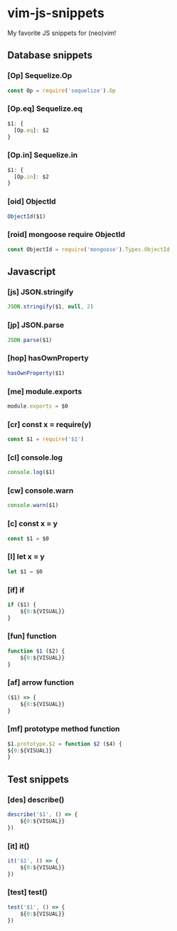 # vim-js-snippets
My favorite JS snippets for (neo)vim!

## Database snippets

### [Op] Sequelize.Op

```javascript
const Op = require('sequelize').Op
```

### [Op.eq] Sequelize.eq

```javascript
$1: {
  [Op.eq]: $2
}
```

### [Op.in] Sequelize.in

```javascript
$1: {
  [Op.in]: $2
}
```

### [oid] ObjectId

```javascript
ObjectId($1)
```

### [roid] mongoose require ObjectId

```javascript
const ObjectId = require('mongoose').Types.ObjectId
```

## Javascript

### [js] JSON.stringify

```javascript
JSON.stringify($1, null, 2)
```

### [jp] JSON.parse

```javascript
JSON.parse($1)
```

### [hop] hasOwnProperty

```javascript
hasOwnProperty($1)
```

### [me] module.exports

```javascript
module.exports = $0
```

### [cr] const x = require(y)

```javascript
const $1 = require('$1')
```

### [cl] console.log

```javascript
console.log($1)
```

### [cw] console.warn

```javascript
console.warn($1)
```

### [c] const x = y

```javascript
const $1 = $0
```

### [l] let x = y

```javascript
let $1 = $0
```

### [if] if

```javascript
if ($1) {
	${0:${VISUAL}}
}
```

### [fun] function

```javascript
function $1 ($2) {
	${0:${VISUAL}}
}
```

### [af] arrow function

```javascript
($1) => {
	${0:${VISUAL}}
}
```

### [mf] prototype method function

```javascript
$1.prototype.$2 = function $2 ($4) {
${0:${VISUAL}}
}
```

## Test snippets

### [des] describe()

```javascript
describe('$1', () => {
	${0:${VISUAL}}
})
```

### [it] it()

```javascript
it('$1', () => {
	${0:${VISUAL}}
})
```

### [test] test()

```javascript
test('$1', () => {
	${0:${VISUAL}}
})
```

